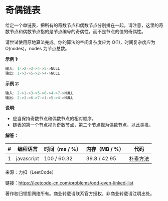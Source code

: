 # 奇偶链表

给定一个单链表，把所有的奇数节点和偶数节点分别排在一起。请注意，这里的奇数节点和偶数节点指的是节点编号的奇偶性，而不是节点的值的奇偶性。

请尝试使用原地算法完成。你的算法的空间复杂度应为 O(1)，时间复杂度应为 O(nodes)，nodes 为节点总数。

**示例 1:**

``` javascript
输入: 1->2->3->4->5->NULL
输出: 1->3->5->2->4->NULL
```

**示例 2:**

``` javascript
输入: 2->1->3->5->6->4->7->NULL 
输出: 2->3->6->7->1->5->4->NULL
```

**说明:**

- 应当保持奇数节点和偶数节点的相对顺序。
- 链表的第一个节点视为奇数节点，第二个节点视为偶数节点，以此类推。

**解答：**

**#**|**编程语言**|**时间（ms / %）**|**内存（MB / %）**|**代码**
--|--|--|--|--
1|javascript|100 / 60.32|39.8 / 42.95|[朴素方法](./javascript/ac_v1.js)

来源：力扣（LeetCode）

链接：https://leetcode-cn.com/problems/odd-even-linked-list

著作权归领扣网络所有。商业转载请联系官方授权，非商业转载请注明出处。
